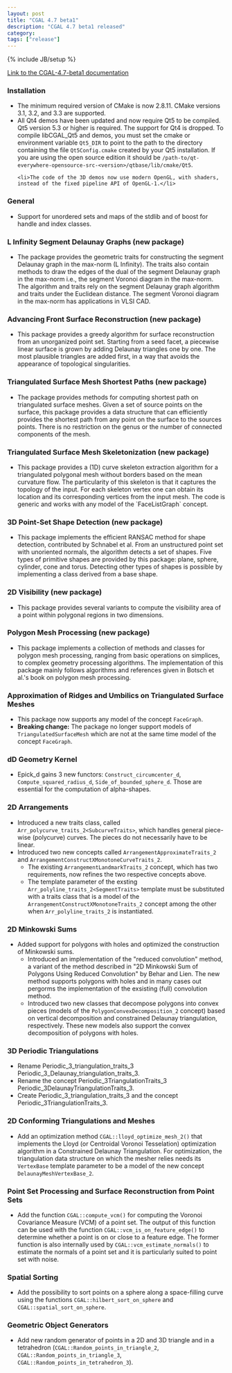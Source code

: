```yaml
---
layout: post
title: "CGAL 4.7 beta1"
description: "CGAL 4.7 beta1 released"
category: 
tags: ["release"]
---
```

{% include JB/setup %}

<a href="http://doc.cgal.org/4.7/Manual/index.html">Link to the
CGAL-4.7-beta1 documentation</a>

<!-- Installation (and general changes) -->
  <h3>Installation</h3>
  <ul>
    <li>The minimum required version of CMake is now 2.8.11. CMake versions
    3.1, 3.2, and 3.3 are supported.</li>
    <li>All Qt4 demos have been updated and now require Qt5 to be
    compiled. Qt5 version 5.3 or higher is required.
    The support for Qt4 is  dropped. To compile libCGAL_Qt5 and demos,
    you must set the cmake or environment variable <code>Qt5_DIR</code> to point to
    the path to the directory containing the file <code>Qt5Config.cmake</code> created
    by your Qt5 installation.
    If you are using the open source edition it should be
    <code>/path-to/qt-everywhere-opensource-src-&lt;version&gt;/qtbase/lib/cmake/Qt5</code>.</li>

    <li>The code of the 3D demos now use modern OpenGL, with shaders,
    instead of the fixed pipeline API of OpenGL-1.</li>
  </ul>

  <h3>General</h3>
  <ul>
    <li>Support for unordered sets and maps of the stdlib and of boost for
      handle and index classes.
    </li>
  </ul>
<!-- New packages -->

  <h3>L Infinity Segment Delaunay Graphs (new package)</h3>
  <ul>
    <li>
      The package provides the geometric traits for constructing the
      segment Delaunay graph in the max-norm (L Infinity).  The traits also
      contain methods to draw the edges of the dual of the segment Delaunay
      graph in the max-norm i.e., the segment Voronoi diagram in the
      max-norm. The algorithm and traits rely on the segment Delaunay graph
      algorithm and traits under the Euclidean distance. The segment
      Voronoi diagram in the max-norm has applications in VLSI CAD.
    </li>
  </ul>

  <h3>Advancing Front Surface Reconstruction (new package)</h3>
  <ul>
    <li>
      This package provides a greedy algorithm for surface reconstruction
      from an unorganized point set. Starting from a seed facet, a
      piecewise linear surface is grown by adding Delaunay triangles one by
      one. The most plausible triangles are added first, in a way that
      avoids the appearance of topological singularities.
    </li>
  </ul>

  <h3>Triangulated Surface Mesh Shortest Paths (new package)</h3>
  <ul>
    <li>
      The package provides methods for computing shortest path on
      triangulated surface meshes. Given a set of source points
      on the surface, this package provides a data structure that
      can efficiently provides the shortest path from any point on
      the surface to the sources points.
      There is no restriction on the genus or the number of connected
      components of the mesh.
    </li>
  </ul>

  <h3>Triangulated Surface Mesh Skeletonization (new package)</h3>
  <ul>
    <li>
         This package provides a (1D) curve skeleton extraction algorithm
         for a triangulated polygonal mesh without borders based on the
         mean curvature flow.  The particularity of this skeleton is that
         it captures the topology of the input.  For each skeleton vertex
         one can obtain its location and its corresponding vertices from
         the input mesh.  The code is generic and works with any model of
         the `FaceListGraph` concept.
    </li>
  </ul>

  <h3>3D Point-Set Shape Detection (new package)</h3>
  <ul>
    <li>
      This package implements the efficient RANSAC method for shape detection,
      contributed by Schnabel et al. From an unstructured point set with
      unoriented normals, the algorithm detects a set of shapes. Five
      types of primitive shapes are provided by this package: plane,
      sphere, cylinder, cone and torus. Detecting other types of shapes
      is possible by implementing a class derived from a base shape.
    </li>
  </ul>

  <h3>2D Visibility (new package)</h3>
  <ul>
    <li>This package provides several variants to compute the visibility
      area of a point within polygonal regions in two dimensions.
    </li>
  </ul>

  <h3>Polygon Mesh Processing (new package)</h3>
  <ul>
  <li>
  This package implements a collection of methods and classes
  for polygon mesh processing, ranging from basic operations on simplices,
  to complex geometry processing algorithms.
  The implementation of this package mainly follows algorithms and references
  given in Botsch et al.'s book on polygon mesh processing.
  </li>
  </ul>

<!-- Major and breaking changes -->
  <h3>Approximation of Ridges and Umbilics on Triangulated Surface Meshes</h3>
<ul>
<li> This package now supports any model of the concept <code>FaceGraph</code>.
<li> <b>Breaking change:</b> The package no longer support models
of <code>TriangulatedSurfaceMesh</code> which are not at the same time
model of the concept <code>FaceGraph</code>.
</li>
</ul>
<!-- Arithmetic and Algebra -->
<!-- Combinatorial Algorithms -->
<!-- Geometry Kernels -->
  <h3>dD Geometry Kernel</h3>
  <ul>
    <li>
      Epick_d gains 3 new functors: <code>Construct_circumcenter_d</code>,
      <code>Compute_squared_radius_d</code>, <code>Side_of_bounded_sphere_d</code>.
      Those are essential for the computation of alpha-shapes.
    </li>
  </ul>
<!-- Convex Hull Algorithms -->
<!-- Polygons -->
<!-- Cell Complexes and Polyhedra -->
<!-- Arrangements -->
  <h3>2D Arrangements</h3>
  <ul>
    <li>Introduced a new traits class, called
      <code>Arr_polycurve_traits_2&lt;SubcurveTraits&gt;</code>, which handles
      general piece-wise (polycurve) curves. The pieces do not necessarily
      have to be linear.</li>
    <li>Introduced two new concepts called
      <code>ArrangementApproximateTraits_2</code> and
      <code>ArrangementConstructXMonotoneCurveTraits_2</code>.
      <ul>
	<li>The existing <code>ArrangementLandmarkTraits_2</code> concept,
	  which has two requirements, now refines the two respective concepts
	  above.</li>
	<li>The template parameter of the exsting
	  <code>Arr_polyline_traits_2&lt;SegmentTraits&gt;</code> template must
	  be substituted with a traits class that is a model of
	  the <code>ArrangementConstructXMonotoneTraits_2</code> concept among
	  the other when <code>Arr_polyline_traits_2</code> is
	  instantiated.</li>
      </ul></li>
  </ul>
  <h3>2D Minkowski Sums</h3>
  <ul>
    <li>Added support for polygons with holes and optimized the construction
      of Minkowski sums.
    <ul>
      <li>Introduced an implementation of the "reduced convolution" method, a
	variant of the method described in "2D Minkowski Sum of Polygons Using
	Reduced Convolution" by Behar and Lien. The new method supports polygons
	with holes and in many cases out pergorms the implementation of the
	exsisting (full) convolution method.</li>
      <li>Introduced two new classes that decompose polygons into convex pieces
	(models of the <code>PolygonConvexDecomposition_2</code> concept) based
	on vertical decomposition and constrained Delaunay triangulation,
	respectively. These new models also support the convex decomposition of
	polygons with holes.</li>
    </ul></li>
  </ul>

<!-- Triangulations and Delaunay Triangulations -->
  <h3>3D Periodic Triangulations</h3>
  <ul>
    <li>Rename Periodic_3_triangulation_traits_3 Periodic_3_Delaunay_triangulation_traits_3.
    </li>
    <li>Rename the concept Periodic_3TriangulationTraits_3 Periodic_3DelaunayTriangulationTraits_3.
    </li>
    <li>Create Periodic_3_triangulation_traits_3 and the concept Periodic_3TriangulationTraits_3. 
    </li>
  </ul>

<!-- Voronoi Diagrams -->
<!-- Mesh Generation -->
  <h3>2D Conforming Triangulations and Meshes</h3>
  <ul>
    <li>
    Add an optimization method <code>CGAL::lloyd_optimize_mesh_2()</code>
    that implements the Lloyd (or Centroidal Voronoi Tesselation)
    optimization algorithm in a Constrained Delaunay Triangulation.  For
    optimization, the triangulation data structure on which the mesher
    relies needs its <code>VertexBase</code> template parameter to be a
    model of the new concept <code>DelaunayMeshVertexBase_2</code>.
    </li>
  </ul>
<!-- Geometry Processing -->
  <h3>Point Set Processing and Surface Reconstruction from Point Sets</h3>
  <ul>
    <li>
    Add the function <code>CGAL::compute_vcm()</code> for computing the
    Voronoi Covariance Measure (VCM) of a point set. The output of this function
    can be used with the function <code>CGAL::vcm_is_on_feature_edge()</code>
    to determine whether a point is on or close to a feature edge. The former
    function is also internally used by <code>CGAL::vcm_estimate_normals()</code>
    to estimate the normals of a point set and it is particularly suited to point
    set with noise.
    </li>
  </ul>
<!-- Spatial Searching and Sorting -->
  <h3>Spatial Sorting</h3>
  <ul>
        <li>Add the possibility to sort points on a sphere along
            a space-filling curve using the functions
            <code>CGAL::hilbert_sort_on_sphere</code> and
            <code>CGAL::spatial_sort_on_sphere</code>.</li>
  </ul>
<!-- Geometric Optimization -->
<!-- Interpolation -->
<!-- Support Library -->
  <h3>Geometric Object Generators</h3>
  <ul>
    <li>Add new random generator of points in a 2D and 3D triangle and in a
        tetrahedron
        (<code>CGAL::Random_points_in_triangle_2</code>,
        <code>CGAL::Random_points_in_triangle_3</code>,
        <code>CGAL::Random_points_in_tetrahedron_3</code>).
    </li>
  </ul>

